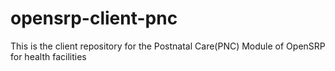# opensrp-client-pnc
This is the client repository for the Postnatal Care(PNC) Module of OpenSRP for health facilities
